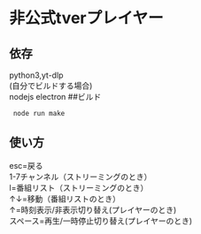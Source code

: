 # 非公式tverプレイヤー
## 依存
python3,yt-dlp  
(自分でビルドする場合)  
nodejs electron
##ビルド
```
 node run make
```
## 使い方
esc=戻る   
1-7チャンネル（ストリーミングのとき）  
l=番組リスト（ストリーミングのとき）  
↑↓=移動（番組リストのとき）  
↑=時刻表示/非表示切り替え(プレイヤーのとき)  
スペース=再生/一時停止切り替え(プレイヤーのとき)  
